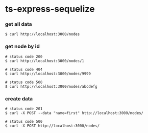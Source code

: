 # ts-express-sequelize

### get all data

```
$ curl http://localhost:3000/nodes
```

### get node by id

```
# status code 200
$ curl http://localhost:3000/nodes/1

# status code 404
$ curl http://localhost:3000/nodes/9999

# status code 500
$ curl http://localhost:3000/nodes/abcdefg
```

### create data

```
# status code 201
$ curl -X POST --data "name=first" http://localhost:3000/nodes/

# status code 500
$ curl -X POST http://localhost:3000/nodes/
```
